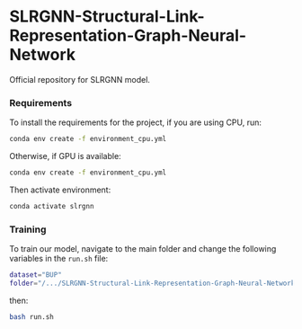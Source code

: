 # SLRGNN-Structural-Link-Representation-Graph-Neural-Network

Official repository for SLRGNN model.

### Requirements

To install the requirements for the project, if you are using CPU, run:
```bash
conda env create -f environment_cpu.yml
```
Otherwise, if GPU is available:
```bash
conda env create -f environment_cpu.yml
```
Then activate environment:
```bash
conda activate slrgnn
```
### Training

To train our model, navigate to the main folder and change the following variables in the `run.sh` file:

```sh
dataset="BUP"
folder="/.../SLRGNN-Structural-Link-Representation-Graph-Neural-Network/data/"
```

then:
```bash
bash run.sh
```